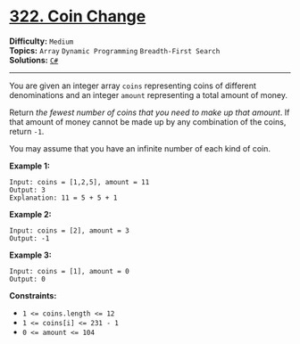 # [322. Coin Change](https://leetcode.com/problems/coin-change/)

**Difficulty:** `Medium`  
**Topics:** `Array` `Dynamic Programming` `Breadth-First Search`  
**Solutions:** [`C#`](../../src/csharp/challenges/Problems/CoinChange.cs)  

---

You are given an integer array `coins` representing coins of different denominations and an integer `amount` representing a total amount of money.

Return *the fewest number of coins that you need to make up that amount*. If that amount of money cannot be made up by any combination of the coins, return `-1`.

You may assume that you have an infinite number of each kind of coin.

**Example 1:**

```
Input: coins = [1,2,5], amount = 11
Output: 3
Explanation: 11 = 5 + 5 + 1
```

**Example 2:**

```
Input: coins = [2], amount = 3
Output: -1
```

**Example 3:**

```
Input: coins = [1], amount = 0
Output: 0
```

**Constraints:**

* `1 <= coins.length <= 12`
* `1 <= coins[i] <= 231 - 1`
* `0 <= amount <= 104`